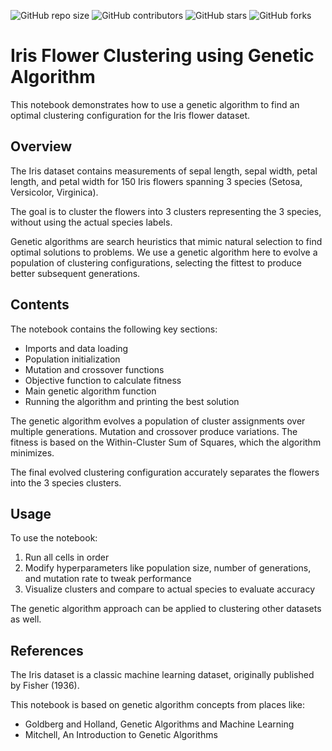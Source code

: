 ![GitHub repo size](https://img.shields.io/github/repo-size/alimirash/AI_HW_Iris_Clustring)
![GitHub contributors](https://img.shields.io/github/contributors/alimirash/AI_HW_Iris_Clustring)
![GitHub stars](https://img.shields.io/github/stars/alimirash/AI_HW_Iris_Clustring?style=social)
![GitHub forks](https://img.shields.io/github/forks/alimirash/AI_HW_Iris_Clustring?style=social)


# Iris Flower Clustering using Genetic Algorithm

This notebook demonstrates how to use a genetic algorithm to find an optimal clustering configuration for the Iris flower dataset. 

## Overview

The Iris dataset contains measurements of sepal length, sepal width, petal length, and petal width for 150 Iris flowers spanning 3 species (Setosa, Versicolor, Virginica).

The goal is to cluster the flowers into 3 clusters representing the 3 species, without using the actual species labels. 

Genetic algorithms are search heuristics that mimic natural selection to find optimal solutions to problems. We use a genetic algorithm here to evolve a population of clustering configurations, selecting the fittest to produce better subsequent generations.

## Contents

The notebook contains the following key sections:

- Imports and data loading
- Population initialization 
- Mutation and crossover functions
- Objective function to calculate fitness
- Main genetic algorithm function
- Running the algorithm and printing the best solution

The genetic algorithm evolves a population of cluster assignments over multiple generations. Mutation and crossover produce variations. The fitness is based on the Within-Cluster Sum of Squares, which the algorithm minimizes.

The final evolved clustering configuration accurately separates the flowers into the 3 species clusters.

## Usage

To use the notebook:

1. Run all cells in order
2. Modify hyperparameters like population size, number of generations, and mutation rate to tweak performance
3. Visualize clusters and compare to actual species to evaluate accuracy

The genetic algorithm approach can be applied to clustering other datasets as well.

## References

The Iris dataset is a classic machine learning dataset, originally published by Fisher (1936).

This notebook is based on genetic algorithm concepts from places like:

- Goldberg and Holland, Genetic Algorithms and Machine Learning
- Mitchell, An Introduction to Genetic Algorithms
